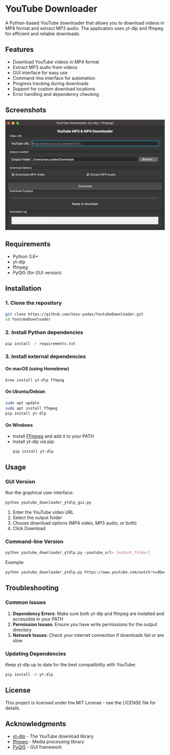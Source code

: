# YouTube Downloader

A Python-based YouTube downloader that allows you to download videos in MP4 format and extract MP3 audio. The application uses yt-dlp and ffmpeg for efficient and reliable downloads.

## Features

- Download YouTube videos in MP4 format
- Extract MP3 audio from videos
- GUI interface for easy use
- Command-line interface for automation
- Progress tracking during downloads
- Support for custom download locations
- Error handling and dependency checking

## Screenshots

![YouTube Downloader GUI](./assets/youtube_downloader_gui.png)

## Requirements

- Python 3.6+
- yt-dlp
- ffmpeg
- PyQt5 (for GUI version)

## Installation

### 1. Clone the repository

```bash
git clone https://github.com/Vasu-yadav/YoutubeDownloader.git
cd YoutubeDownloader
```

### 2. Install Python dependencies

```bash
pip install -r requirements.txt
```

### 3. Install external dependencies

#### On macOS (using Homebrew)

```bash
brew install yt-dlp ffmpeg
```

#### On Ubuntu/Debian

```bash
sudo apt update
sudo apt install ffmpeg
pip install yt-dlp
```

#### On Windows

- Install [FFmpeg](https://ffmpeg.org/download.html) and add it to your PATH
- Install yt-dlp via pip:
  ```
  pip install yt-dlp
  ```

## Usage

### GUI Version

Run the graphical user interface:

```bash
python youtube_downloader_ytdlp_gui.py
```

1. Enter the YouTube video URL
2. Select the output folder
3. Choose download options (MP4 video, MP3 audio, or both)
4. Click Download

### Command-line Version

```bash
python youtube_downloader_ytdlp.py <youtube_url> [output_folder]
```

Example:
```bash
python youtube_downloader_ytdlp.py https://www.youtube.com/watch?v=dQw4w9WgXcQ my_downloads
```

## Troubleshooting

### Common Issues

1. **Dependency Errors**: Make sure both yt-dlp and ffmpeg are installed and accessible in your PATH
2. **Permission Issues**: Ensure you have write permissions for the output directory
3. **Network Issues**: Check your internet connection if downloads fail or are slow

### Updating Dependencies

Keep yt-dlp up to date for the best compatibility with YouTube:

```bash
pip install -U yt-dlp
```

## License

This project is licensed under the MIT License - see the LICENSE file for details.

## Acknowledgments

- [yt-dlp](https://github.com/yt-dlp/yt-dlp) - The YouTube download library
- [ffmpeg](https://ffmpeg.org/) - Media processing library
- [PyQt5](https://www.riverbankcomputing.com/software/pyqt/) - GUI framework